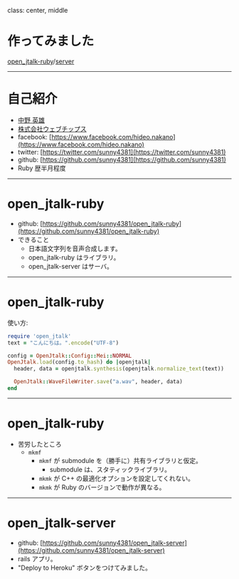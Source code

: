 class: center, middle

# 作ってみました

[open_jtalk-ruby](https://github.com/sunny4381/open_jtalk-ruby)/[server](https://github.com/sunny4381/open_jtalk-server)

---

# 自己紹介

* [中野 英雄](https://www.facebook.com/hideo.nakano)
* [株式会社ウェブチップス](http://www.web-tips.co.jp/)
* facebook: [https://www.facebook.com/hideo.nakano](https://www.facebook.com/hideo.nakano)
* twitter: [https://twitter.com/sunny4381](https://twitter.com/sunny4381)
* github: [https://github.com/sunny4381](https://github.com/sunny4381)
* Ruby 歴半月程度

---

# open_jtalk-ruby

* github: [https://github.com/sunny4381/open_jtalk-ruby](https://github.com/sunny4381/open_jtalk-ruby)
* できること
  * 日本語文字列を音声合成します。
  * open_jtalk-ruby はライブラリ。
  * open_jtalk-server はサーバ。

---

# open_jtalk-ruby

使い方:

```ruby
require 'open_jtalk'
text = "こんにちは。".encode("UTF-8")

config = OpenJtalk::Config::Mei::NORMAL
OpenJtalk.load(config.to_hash) do |openjtalk|
  header, data = openjtalk.synthesis(openjtalk.normalize_text(text))

  OpenJtalk::WaveFileWriter.save("a.wav", header, data)
end
```

---

# open_jtalk-ruby

* 苦労したところ
  * `mkmf`
    * `mkmf` が submodule を（勝手に）共有ライブラリと仮定。
      * submodule は、スタティックライブラリ。
    * `mkmk` が C++ の最適化オプションを設定してくれない。
    * `mkmk` が Ruby のバージョンで動作が異なる。

---

# open_jtalk-server

* github: [https://github.com/sunny4381/open_jtalk-server](https://github.com/sunny4381/open_jtalk-server)
* rails アプリ。
* "Deploy to Heroku" ボタンをつけてみました。

